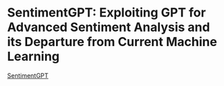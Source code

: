 # SentimentGPT: Exploiting GPT for Advanced Sentiment Analysis and its Departure from Current Machine Learning

[SentimentGPT](https://dsa.cs.usu.edu/Files/SentimentGPT-Framework.pdf)
